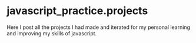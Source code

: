 # javascript_practice.projects
Here I post all the projects I had made and iterated for my personal learning and improving my skills of javascript.

